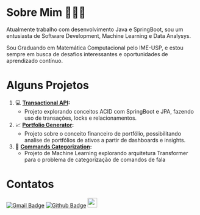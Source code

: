 # Sobre Mim 👨🏽‍💻

Atualmente trabalho com desenvolvimento Java e SpringBoot, sou um entusiasta de Software Development, Machine Learning e Data Analysys. 

Sou Graduando em Matemática Computacional pelo IME-USP, e estou sempre em busca de desafios interessantes e oportunidades de aprendizado contínuo.

# Alguns Projetos

1. 💻 **[Transactional API](link_para_o_projeto_1):** 
   - Projeto explorando conceitos ACID com SpringBoot e JPA, fazendo uso de transações, locks e relacionamentos.
2. 📈 **[Portfolio Generator](https://github.com/lucsalm/portfolio-generator-dash):** 
   - Projeto sobre o conceito financeiro de portfólio, possibilitando analise de portfólios de ativos a partir de dashboards e insights.
3. 🤖 **[Commands Categorization](link_para_o_projeto_3):** 
   - Projeto de Machine Learning explorando arquitetura Transformer para o problema de categorização de comandos de fala

# Contatos
[![Gmail Badge](https://img.shields.io/badge/-Gmail-c14438?style=flat-square&logo=Gmail&logoColor=white&link=mailto:lucas.almd.silva@gmail.com)](mailto:lucas.almd.silva@gmail.com) [![Github Badge](https://img.shields.io/badge/-Github-000?style=flat-square&logo=Github&logoColor=white&link=https://github.com/lucsalm)](https://github.com/lucsalm) <a href="https://www.linkedin.com/in/lucas-almeida-376141203/"><img src="https://img.shields.io/badge/linkedin-%230077B5.svg?&style=for-the-badge&logo=linkedin&logoColor=white" height=25></a> 
